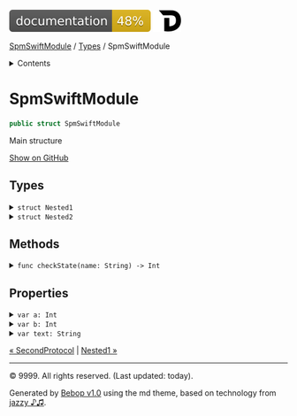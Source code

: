 <!--
Bebop simple MD theme
Copyright 2020 Bebop Authors
Licensed under MIT (https://github.com/johnfairh/Bebop/blob/master/LICENSE)
-->
![48%](../badge.svg)
[![Open in Dash](../img/dash.svg)](dash-feed://https%3A%2F%2Fwww%2Egoogle%2Ecom%2F)


[SpmSwiftModule](../index.md)
 / [Types](../types.md?swift) / SpmSwiftModule


<details>
<summary>Contents</summary>


[Types](../types.md?swift)

  * [ABaseClass](../types/abaseclass.md?swift)


  * [ADerivedClass](../types/aderivedclass.md?swift)


  * [AnEnum](../types/anenum.md?swift)


  * [FirstProtocol](../types/firstprotocol1.md?swift)


  * [GenericBase](../types/genericbase.md?swift)


  * [Nop](../types/nop.md?swift)


  * [P1](../types.md?swift#p1)


  * [P2](../types.md?swift#p2)


  * [PropertyWrapperClient](../types/propertywrapperclient.md?swift)


  * [S1](../types/s1.md?swift)


  * [S2](../types/s2.md?swift)


  * [SecondProtocol](../types/secondprotocol.md?swift)


  * SpmSwiftModule

    * [Nested1](../types/spmswiftmodule/nested1.md?swift)

    * [Nested2](#nested2)


  * [T](../types.md?swift#t2)



[Functions](../functions.md?swift)

  * [deprecatedFunction(callback:)](../functions.md?swift#deprecatedfunctioncallback)


  * [functionA(arg1:_:arg3:)](../functions.md?swift#functionaarg1_arg3)



[Operators](../operators.md?swift)

  * [+(T, T)](../operators.md?swift#t-t)



[Extensions](../extensions.md?swift)

  * [Array](../extensions/array.md?swift)


  * [Collection](../extensions/collection.md?swift)


  * [Dictionary](../extensions.md?swift#dictionary)


  * [String.Element](../extensions/stringelement.md?swift)


  * [StringProtocol](../extensions/stringprotocol.md?swift)





</details>

# SpmSwiftModule



``` swift
public struct SpmSwiftModule
```










Main structure












[Show on GitHub](https://www.bbc.co.uk//Sources/SpmSwiftModule/SpmSwiftModule.swift#L2-L32)



## Types









<details>
<summary><code>struct Nested1</code></summary>








Undocumented






#### Declaration

``` swift
public struct Nested1
```









[Show members](../types/spmswiftmodule/nested1.md?swift)

[Show on GitHub](https://www.bbc.co.uk//Sources/SpmSwiftModule/SpmSwiftModule.swift#L8-L14)
</details>









<details>
<summary><code>struct Nested2</code></summary>








Undocumented






#### Declaration

``` swift
public struct Nested2
```











[Show on GitHub](https://www.bbc.co.uk//Sources/SpmSwiftModule/SpmSwiftModule.swift#L16)
</details>



## Methods









<details>
<summary><code>func checkState(name: String) -> Int</code></summary>








A method with params, throws, returns.

Does some checking.




#### Declaration

``` swift
public func checkState(name: String) throws -> Int
```




#### Parameters

`name`: The name




#### Throws
An error from [`AnEnum`](../types/anenum.md) if things are wrong


#### Return Value
A value






[Show on GitHub](https://www.bbc.co.uk//Sources/SpmSwiftModule/SpmSwiftModule.swift#L29-L31)
</details>



## Properties









<details>
<summary><code>var a: Int</code></summary>








A pair of Ints






#### Declaration

``` swift
var a: Int
```











[Show on GitHub](https://www.bbc.co.uk//Sources/SpmSwiftModule/SpmSwiftModule.swift#L19)
</details>









<details>
<summary><code>var b: Int</code></summary>








A pair of Ints






#### Declaration

``` swift
var b: Int
```











[Show on GitHub](https://www.bbc.co.uk//Sources/SpmSwiftModule/SpmSwiftModule.swift#L19)
</details>









<details>
<summary><code>var text: String</code></summary>








Undocumented






#### Declaration

``` swift
public var text: String
```











[Show on GitHub](https://www.bbc.co.uk//Sources/SpmSwiftModule/SpmSwiftModule.swift#L4)
</details>





[&laquo; SecondProtocol](../types/secondprotocol.md?swift) | [Nested1 &raquo;](../types/spmswiftmodule/nested1.md?swift)


-----
&copy; 9999. All rights reserved. (Last updated: today).


Generated by [Bebop v1.0](https://github.com/johnfairh/Bebop)
using the md theme, based on technology from
[jazzy ♪♫](https://github.com/realm/jazzy).


